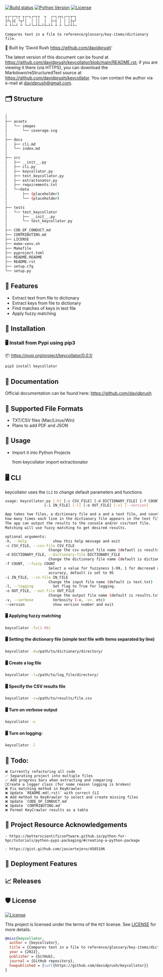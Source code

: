 <div align="left">

[![Build status](https://github.com/davidprush/keycollator/workflows/build/badge.svg?branch=master&event=push)](https://github.com/davidprush/keycollator/actions?query=workflow%3Abuild)
[![Python Version](https://img.shields.io/pypi/pyversions/keycollator.svg)](https://pypi.org/project/keycollator/)
[![License](https://img.shields.io/github/license/davidprush/keycollator)](https://github.com/davidprush/keycollator/blob/master/LICENSE)

```bash
┬┌─┌─┐┬ ┬┌─┐┌─┐┬  ┬  ┌─┐┌┬┐┌─┐┬─┐
├┴┐├┤ └┬┘│  │ ││  │  ├─┤ │ │ │├┬┘
┴ ┴└─┘ ┴ └─┘└─┘┴─┘┴─┘┴ ┴ ┴ └─┘┴└─
```
<div align="left">

`Compares text in a file to reference/glossary/key-items/dictionary file.`

🧱 Built by 'David Rush <https://github.com/davidprush>'

The latest version of this document can be found at
<https://github.com/davidprush/keycollator/blob/main/README.rst>;
if you are viewing it there (via HTTPS), you can download
the Markdown/reStructuredText source at
<https://github.com/davidprush/keycollator>. You can contact
the author via e-mail at <davidprush@gmail.com>.

## 🗂️ Structure
```bash
.
│
├── assets
│   └── images
│       └── coverage.svg
│
├── docs
│   ├── cli.md
│   └── index.md
│
├── src
│   ├── __init__.py
│   ├── cli.py
│   ├── keycollator.py
│   ├── test_keycollator.py
│   ├── extractonator.py
│   ├── requirements.txt
│   └──data
│       ├── (placeholder)
│       └── (placeholder)
│
├── tests
│   └── test_keycollator
│       ├── __init__.py
│       └── test_keycollator.py
│
├── COD_OF_CONDUCT.md
├── CONTRIBUTING.md
├── LICENSE
├── make-venv.sh
├── Makefile
├── pyproject.toml
├── README.README
├── README.rst
├── setup.cfg
└── setup.py
```

## 🚀 Features

- Extract text from file to dictionary
- Extract keys from file to dictionary
- Find matches of keys in text file
- Apply fuzzy matching

## 🧰 Installation

### 🖥️ Install from Pypi using pip3

📦 <https://pypi.org/project/keycollator/0.0.1/>

```bash
pip3 install keycollator
```

## 📄 Documentation

Official documentation can be found here:
https://github.com/davidprush

## 💪 Supported File Formats

- TXT/CSV files (Mac/Linux/Win)
- Plans to add PDF and JSON

## 📐 Usage

- Import it into Python Projects

    from keycollator import extractionator

## 🖥️ CLI

keycollator uses the `CLI` to change default parameters and functions

```bash
usage: keycollator.py [-h] [-c CSV_FILE] [-d DICTIONARY_FILE] [-f COUNT]
                  [-i IN_FILE] [-l] [-o OUT_FILE] [-v] [--version]

App takes two files, a dictionary file and a and a text file, and counts
how many times each line in the dictionary file appears in the text file.
The app can output the results to the console and/or csv/text file.
Matching will use fuzzy matching to get desired results.

optional arguments:
-h, --help            show this help message and exit
-c CSV_FILE, --csv-file CSV_FILE
                    Change the csv output file name (defautl is results.csv)
-d DICTIONARY_FILE, --dictionary-file DICTIONARY_FILE
                    Change the dictionary file name (default is dictionary.txt)
-f COUNT, --fuzzy COUNT
                    Select a value for fuzzyness 1-99, 1 for decresed accuracy, 99 for increased
                    accuracy, default is set to 95
-i IN_FILE, --in-file IN_FILE
                    Change the input file name (default is text.txt)
-l, --logging         Set flag to True for logging.
-o OUT_FILE, --out-file OUT_FILE
                    Change the output file name (default is results.txt)
-v, --verbose         Verbosity (-v, -vv, etc)
--version             show version number and exit
```

#### 🖥️ Applying fuzzy matching

```bash
keycollator -f=[1-99]
```

#### 🖥️ Setting the dictionary file (simple text file with items separated by line)

```bash
keycollator -d=/path/to/dictionary/directory/
```

#### 🖥️ Create a log file

```bash
keycollator -l=/path/to/log_file/directory/
```

#### 🖥️ Specify the CSV results file

```bash
keycollator -c=/path/to/results/file.csv
```

#### 🖥️ Turn on verbose output

```bash
keycollator -v
```

#### 🖥️ Turn on logging:

```bash
keycollator -l
```

## 🎯 Todo:

    ❌ Currently refactoring all code
    ✅ Separating project into multiple files
    ✅ Add progress bars when extracting and comparing
    📌Create a logger class (for some reason logging is broken)
    ❌ Fix matching method in KeyKrawler
    ❌ Update `README.md(.rst)` with correct CLI
    ❌ Add method to KeyKrawler to select and create missing files
    ❌ Update `CODE_OF_CONDUCT.md`
    ❌ Update `CONTRIBUTING.md`
    ❌ Format KeyCrawler results as a table

## 👔 Project Resource Acknowledgements

    - https://betterscientificsoftware.github.io/python-for-hpc/tutorials/python-pypi-packaging/#creating-a-python-package

    - https://gist.github.com/javiertejero/4585196

## 💼 Deployment Features


## 📈 Releases


## 🛡 License

[![License](https://img.shields.io/github/license/davidprush/keycollator)](https://github.com/davidprush/keycollator/blob/master/LICENSE)

This project is licensed under the terms of the `MIT` license. See [LICENSE](https://github.com/davidprush/keycollator/blob/master/LICENSE) for more details.

```bibtex
@misc{keycollator,
  author = {keycollator},
  title = {Compares text in a file to reference/glossary/key-items/dictionary file.},
  year = {2022},
  publisher = {GitHub},
  journal = {GitHub repository},
  howpublished = {\url{https://github.com/davidprush/keycollator}}
}
```
